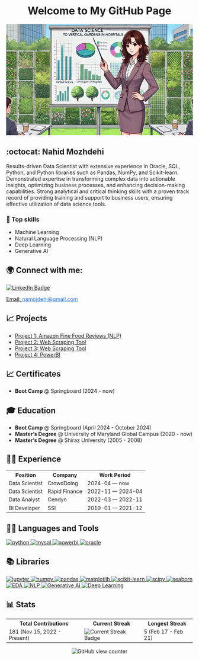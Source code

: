 <!DOCTYPE html>
<html lang="en">
<head>
    <meta charset="UTF-8">
    <meta name="viewport" content="width=device-width, initial-scale=1.0">
    <h1><b><div align="center">Welcome to My GitHub Page</div></b></h1>
</head>
<body>
        
<div align="center">
  <img src="https://github.com/namozhdehi/Image/blob/main/VG.webp" alt="Data Science" width="600" height="300" >
</div>

<h2>:octocat: Nahid Mozhdehi</h2>
<p>
  Results-driven Data Scientist with extensive experience in Oracle, SQL, Python, and Python libraries such as Pandas, NumPy, and Scikit-learn. Demonstrated expertise in transforming complex data into actionable insights, optimizing business processes, and enhancing decision-making capabilities. Strong analytical and critical thinking skills with a proven track record of providing training and support to business users, ensuring effective utilization of data science tools.
</p>

<h3>💎 Top skills</h3>
<ul>
  <li>Machine Learning</li>
  <li>Natural Language Processing (NLP)</li>
  <li>Deep Learning</li>
  <li>Generative AI</li>
</ul>

<h2>🌍 Connect with me:</h2>
<p>
  <a href="https://www.linkedin.com/in/nahidmozhdehi">
    <img src="https://img.shields.io/badge/LinkedIn-Connect-blue" alt="LinkedIn Badge">
    <p>Email: <a href="mailto:namojdehi@gmail.com" style="color: #1a73e8; text-decoration: underline;">namojdehi@gmail.com</a></p>

  </a>
</p>

<h2>📈 Projects</h2>
<ul>
  <li><a href="https://github.com/namozhdehi/Amazon-Fine-Food-Reviews">Project 1: Amazon Fine Food Reviews (NLP)</a></li>
  <li><a href="https://github.com/YOUR_USERNAME/PROJECT_NAME">Project 2: Web Scraping Tool</a></li>
  <li><a href="https://github.com/YOUR_USERNAME/PROJECT_NAME">Project 3: Web Scraping Tool</a></li>
  <li><a href="https://github.com/namozhdehi/PowerBI">Project 4: PowerBI</a></li>
</ul>

<h2>📈 Certificates</h2>
<ul>
  <li><strong>Boot Camp</strong> @ Springboard (2024 - now)</li>
</ul>

<h2>🎓 Education</h2>
<ul>
  <li><strong>Boot Camp</strong> @ Springboard (April 2024 - October 2024)</li>
  <li><strong>Master’s Degree</strong> @ University of Maryland Global Campus (2020 - now)</li>
  <li><strong>Master’s Degree</strong> @ Shiraz University (2005 - 2008)</li>
</ul>

<h2>🧑‍💻 Experience</h2>
<table>
  <tr>
    <th>Position</th>
    <th>Company</th>
    <th>Work Period</th>
  </tr>
  <tr>
    <td>Data Scientist</td>
    <td>CrowdDoing</td>
    <td>2024-04 — now</td>
  </tr>
  <tr>
    <td>Data Scientist</td>
    <td>Rapid Finance</td>
    <td>2022-11 — 2024-04</td>
  </tr>
  <tr>
    <td>Data Analyst</td>
    <td>Cendyn</td>
    <td>2022-03 — 2022-11</td>
  </tr>
  <tr>
    <td>BI Developer</td>
    <td>SSI</td>
    <td>2019-01 — 2021-12</td>
  </tr>
</table>

<h2>👩‍💻 Languages and Tools</h2>
<p align="left">
  <a href="https://www.python.org/" target="_blank">
    <img src="https://cdn.jsdelivr.net/gh/devicons/devicon/icons/python/python-original.svg" alt="python" width="40" height="40"/> 
  </a>
  <a href="https://www.mysql.com/" target="_blank"> 
    <img src="https://cdn.jsdelivr.net/gh/devicons/devicon/icons/mysql/mysql-original.svg" alt="mysql" width="40" height="40"/> 
  </a>
  <a href="https://powerbi.microsoft.com/" target="_blank"> 
    <img src="https://upload.wikimedia.org/wikipedia/commons/c/cf/New_Power_BI_Logo.svg" alt="powerbi" width="40" height="40"/> 
  </a>
  <a href="https://www.oracle.com/" target="_blank"> 
    <img src="https://cdn.jsdelivr.net/gh/devicons/devicon/icons/oracle/oracle-original.svg" alt="oracle" width="40" height="40"/> 
  </a>
</p>

<h2>📚 Libraries</h2>
<p align="left">
  <a href="https://jupyter.org/" target="_blank">
    <img src="https://cdn.jsdelivr.net/gh/devicons/devicon/icons/jupyter/jupyter-original-wordmark.svg" alt="jupyter" width="80" height="80"/>
  </a>
  <a href="https://numpy.org/" target="_blank">
    <img src="https://cdn.jsdelivr.net/gh/devicons/devicon/icons/numpy/numpy-original.svg" alt="numpy" width="80" height="80"/>
  </a>
  <a href="https://pandas.pydata.org/" target="_blank">
    <img src="https://cdn.jsdelivr.net/gh/devicons/devicon/icons/pandas/pandas-original.svg" alt="pandas" width="80" height="80"/>
  </a>
  <a href="https://matplotlib.org/" target="_blank">
    <img src="https://upload.wikimedia.org/wikipedia/commons/8/84/Matplotlib_icon.svg" alt="matplotlib" width="80" height="80"/>
  </a>
  <a href="https://scikit-learn.org/" target="_blank">
    <img src="https://scikit-learn.org/stable/_static/scikit-learn-logo-small.png" alt="scikit-learn" width="80" height="80"/>
  </a>
  <a href="https://scipy.org/" target="_blank">
    <img src="https://cdn.jsdelivr.net/gh/devicons/devicon/icons/scipy/scipy-original.svg" alt="scipy" width="80" height="80"/>
  </a>
  <a href="https://seaborn.pydata.org/" target="_blank">
    <img src="https://seaborn.pydata.org/_static/logo-wide-lightbg.svg" alt="seaborn" width="80" height="80"/>
  </a>
  <a href="https://towardsdatascience.com/exploratory-data-analysis-eda-a-complete-guide-for-beginners-861bd8e29d19" target="_blank">
    <img src="https://i.ibb.co/jTg7j5z/EDA.png" alt="EDA" width="80" height="80"/>
  </a>
  <a href="https://en.wikipedia.org/wiki/Natural_language_processing" target="_blank">
    <img src="https://upload.wikimedia.org/wikipedia/commons/8/8d/Natural_language_processing_logo.png" alt="NLP" width="80" height="80"/>
  </a>
  <a href="https://en.wikipedia.org/wiki/Generative_artificial_intelligence" target="_blank">
    <img src="https://i.ibb.co/k5VfLpD/generative-ai.png" alt="Generative AI" width="80" height="80"/>
  </a>
  <a href="https://www.tensorflow.org/" target="_blank">
    <img src="https://cdn.jsdelivr.net/gh/devicons/devicon/icons/tensorflow/tensorflow-original.svg" alt="Deep Learning" width="80" height="80"/>
  </a>
</p>



<h2>📊 Stats</h2>
<table>
  <tr>
    <th>Total Contributions</th>
    <th>Current Streak</th>
    <th>Longest Streak</th>
  </tr>
  <tr>
    <td>181 (Nov 15, 2022 - Present)</td>
    <td><img src="https://img.shields.io/badge/Current_Streak-0-orange?style=for-the-badge&logo=fire&logoColor=orange" alt="Current Streak Badge"></td>
    <td>5 (Feb 17 - Feb 21)</td>
  </tr>
</table>

<!-- Page View Counter -->
<p align="center">
    <img src="https://komarev.com/ghpvc/?username=namozhdehi&color=green" alt="GitHub view counter">
</p>
</body>
</html>



<!--
<div align="center">
  <img src="https://files.oaiusercontent.com/file-ykPQaigMSyug9vIBbvfmmm93?se=2024-09-17T21%3A55%3A13Z&sp=r&sv=2024-08-04&sr=b&rscc=max-age%3D299%2C%20immutable%2C%20private&rscd=attachment%3B%20filename%3Dimage.png&sig=NhZE/kQp9g3erKm3GtLn5a9bgLg/olmFIINx4dEqEpo%3D" alt="Data Science" width="600" height="300" >
</div>
https://files.oaiusercontent.com/file-EG17ZtsbUsU8tlforJ44GLfP?se=2024-09-17T22%3A00%3A00Z&sp=r&sv=2024-08-04&sr=b&rscc=max-age%3D299%2C%20immutable%2C%20private&rscd=attachment%3B%20filename%3DGitHub2.png&sig=BbTdJW/9NAsrKRvHV2OtITw4wvQPjvFgu3ZBdD8kFOE%3D
https://files.oaiusercontent.com/file-c2H3trmZJAyM0uxHEb1NXUNp?se=2024-09-17T22%3A02%3A24Z&sp=r&sv=2024-08-04&sr=b&rscc=max-age%3D299%2C%20immutable%2C%20private&rscd=attachment%3B%20filename%3Dimage.png&sig=M4vtGsnpuaO9Wi/miDEKlk%2BsIAOY02cS/l9BXMPrI1w%3D
https://files.oaiusercontent.com/file-ztwPBCaemHBMKCcaRSPYYWuT?se=2024-09-17T22%3A03%3A03Z&sp=r&sv=2024-08-04&sr=b&rscc=max-age%3D299%2C%20immutable%2C%20private&rscd=attachment%3B%20filename%3Dimage.png&sig=0y3OagrMLM5vvMc2pSg0DDkKkTFB8C7ItxfpZ7CNrKU%3D
https://files.oaiusercontent.com/file-R54wqNDKhebgoVTOjqXWdp2r?se=2024-09-17T22%3A04%3A06Z&sp=r&sv=2024-08-04&sr=b&rscc=max-age%3D299%2C%20immutable%2C%20private&rscd=attachment%3B%20filename%3Dimage.png&sig=Clr7/IQ%2BIKHy0Y15jxs/oi4hvZc5UG3ORwoC9fKgioU%3D

https://files.oaiusercontent.com/file-3zLzgFuGP6NUvUBfPyowXHFH?se=2024-09-17T22%3A04%3A31Z&sp=r&sv=2024-08-04&sr=b&rscc=max-age%3D604800%2C%20immutable%2C%20private&rscd=attachment%3B%20filename%3Dfb63da40-3546-4d75-93c7-a65d086f9d18.webp&sig=nyXoLDyOQm2DhUusjkkuxfmK8WkBA/Alz9ot40qVuZw%3D
https://files.oaiusercontent.com/file-SAEa1Eh4YBzSMykw1SgGun6h?se=2024-09-17T22%3A02%3A51Z&sp=r&sv=2024-08-04&sr=b&rscc=max-age%3D604800%2C%20immutable%2C%20private&rscd=attachment%3B%20filename%3D406dcd77-7081-4333-bcb9-b5a91465687a.webp&sig=i103qPcqZzMSbYVRc6mWnYN8pIyQaUY/wHjcL4Ht/kA%3D
https://files.oaiusercontent.com/file-3rZWUjklSn0XH0y7KolUqiqa?se=2024-09-17T21%3A58%3A21Z&sp=r&sv=2024-08-04&sr=b&rscc=max-age%3D604800%2C%20immutable%2C%20private&rscd=attachment%3B%20filename%3D0402aee5-60d1-4e53-949e-497b821dd4a0.webp&sig=LP68i2Kq2v7mlkbC5zGLE8HPktHuhY8zNB%2B/W7WH5cA%3D
https://files.oaiusercontent.com/file-ex5d9urBQ1UUjz3FMcdMHb9O?se=2024-09-17T22%3A00%3A26Z&sp=r&sv=2024-08-04&sr=b&rscc=max-age%3D604800%2C%20immutable%2C%20private&rscd=attachment%3B%20filename%3D30da56ff-a6c4-41ba-ac0b-2934b508de5a.webp&sig=V2L1StJ%2BCed1iBpKHe5nXmo2jgrE2sB7bKD5X7epp7g%3D

-->
